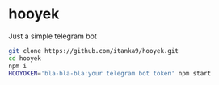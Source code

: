 # hooyek

Just a simple telegram bot

```bash
git clone https://github.com/itanka9/hooyek.git
cd hooyek
npm i
HOOYOKEN='bla-bla-bla:your telegram bot token' npm start
```
